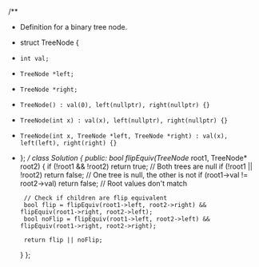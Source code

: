 /**
 * Definition for a binary tree node.
 * struct TreeNode {
 *     int val;
 *     TreeNode *left;
 *     TreeNode *right;
 *     TreeNode() : val(0), left(nullptr), right(nullptr) {}
 *     TreeNode(int x) : val(x), left(nullptr), right(nullptr) {}
 *     TreeNode(int x, TreeNode *left, TreeNode *right) : val(x), left(left), right(right) {}
 * };
 */
class Solution {
public:
    bool flipEquiv(TreeNode* root1, TreeNode* root2) {
        if (!root1 && !root2) return true; // Both trees are null
        if (!root1 || !root2) return false; // One tree is null, the other is not
        if (root1->val != root2->val) return false; // Root values don't match

        // Check if children are flip equivalent
        bool flip = flipEquiv(root1->left, root2->right) && flipEquiv(root1->right, root2->left);
        bool noFlip = flipEquiv(root1->left, root2->left) && flipEquiv(root1->right, root2->right);

        return flip || noFlip;
    }
};
